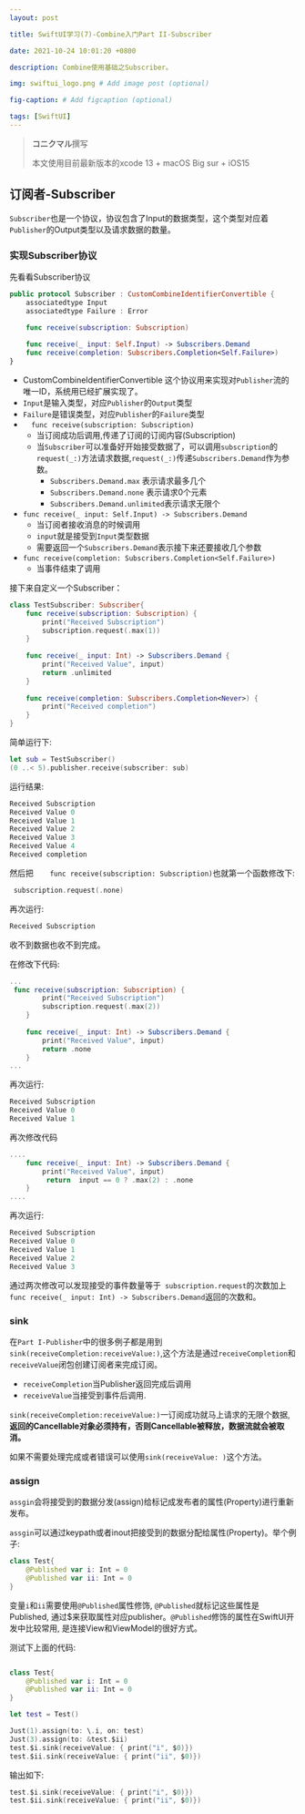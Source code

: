 ```yaml
---
layout: post

title: SwiftUI学习(7)-Combine入门Part II-Subscriber

date: 2021-10-24 10:01:20 +0800

description: Combine使用基础之Subscriber。

img: swiftui_logo.png # Add image post (optional)

fig-caption: # Add figcaption (optional)

tags: [SwiftUI]
---
```


>  **コニクマル**撰写
>
>  本文使用目前最新版本的xcode 13 + macOS Big sur + iOS15

## 订阅者-Subscriber 

`Subscriber`也是一个协议，协议包含了Input的数据类型，这个类型对应着`Publisher`的Output类型以及请求数据的数量。

### 实现Subscriber协议

先看看Subscriber协议

```swift
public protocol Subscriber : CustomCombineIdentifierConvertible {
    associatedtype Input
    associatedtype Failure : Error
  
    func receive(subscription: Subscription)

    func receive(_ input: Self.Input) -> Subscribers.Demand
    func receive(completion: Subscribers.Completion<Self.Failure>)
}
```

- CustomCombineIdentifierConvertible 这个协议用来实现对`Publisher`流的唯一ID，系统用已经扩展实现了。
- `Input`是输入类型，对应`Publisher`的`Output`类型
- `Failure`是错误类型，对应`Publisher`的`Failure`类型
- `  func receive(subscription: Subscription)`
  - 当订阅成功后调用,传递了订阅的订阅内容(Subscription)
  - 当`Subscriber`可以准备好开始接受数据了，可以调用`subscription`的`request(_:)`方法请求数据,`request(_:)`传递`Subscribers.Demand`作为参数。
    - `Subscribers.Demand.max` 表示请求最多几个
    - `Subscribers.Demand.none` 表示请求0个元素
    - `Subscribers.Demand.unlimited`表示请求无限个
- `func receive(_ input: Self.Input) -> Subscribers.Demand`
  - 当订阅者接收消息的时候调用
  - `input`就是接受到`Input`类型数据
  - 需要返回一个`Subscribers.Demand`表示接下来还要接收几个参数
- `func receive(completion: Subscribers.Completion<Self.Failure>)`
  - 当事件结束了调用

接下来自定义一个Subscriber：

```swift
class TestSubscriber: Subscriber{
    func receive(subscription: Subscription) {
        print("Received Subscription")
        subscription.request(.max(1))
    }
    
    func receive(_ input: Int) -> Subscribers.Demand {
        print("Received Value", input)
        return .unlimited
    }
    
    func receive(completion: Subscribers.Completion<Never>) {
        print("Received completion")
    }
}
```

简单运行下:

```swift
let sub = TestSubscriber()
(0 ..< 5).publisher.receive(subscriber: sub)
```

运行结果:

```swift
Received Subscription
Received Value 0
Received Value 1
Received Value 2
Received Value 3
Received Value 4
Received completion
```

然后把`    func receive(subscription: Subscription)`也就第一个函数修改下:

```swift
 subscription.request(.none)
```

再次运行:

```swift
Received Subscription
```

收不到数据也收不到完成。

在修改下代码:

```swift
...
 func receive(subscription: Subscription) {
        print("Received Subscription")
        subscription.request(.max(2))
    }
    
    func receive(_ input: Int) -> Subscribers.Demand {
        print("Received Value", input)
        return .none
    }
...
```

再次运行:

```swift
Received Subscription
Received Value 0
Received Value 1
```

再次修改代码

```swift
....
    func receive(_ input: Int) -> Subscribers.Demand {
        print("Received Value", input)
         return  input == 0 ? .max(2) : .none
    }
....
```

再次运行:

```swift
Received Subscription
Received Value 0
Received Value 1
Received Value 2
Received Value 3
```

通过两次修改可以发现接受的事件数量等于` subscription.request`的次数加上`func receive(_ input: Int) -> Subscribers.Demand`返回的次数和。

### sink

在`Part I-Publisher`中的很多例子都是用到`sink(receiveCompletion:receiveValue:)`,这个方法是通过`receiveCompletion`和`receiveValue`闭包创建订阅者来完成订阅。

- `receiveCompletion`当Publisher返回完成后调用
- `receiveValue`当接受到事件后调用.

`sink(receiveCompletion:receiveValue:)`一订阅成功就马上请求的无限个数据, **返回的Cancellable对象必须持有，否则Cancellable被释放，数据流就会被取消。**

如果不需要处理完成或者错误可以使用`sink(receiveValue: )`这个方法。

### assign

`assgin`会将接受到的数据分发(assign)给标记成发布者的属性(Property)进行重新发布。

`assgin`可以通过keypath或者inout把接受到的数据分配给属性(Property)。举个例子:

```swift
class Test{
    @Published var i: Int = 0
    @Published var ii: Int = 0
}

```

变量`i`和`ii`需要使用`@Published`属性修饰, `@Published`就标记这些属性是Published, 通过$来获取属性对应publisher。`@Published`修饰的属性在SwiftUI开发中比较常用, 是连接View和ViewModel的很好方式。

测试下上面的代码:

```swift

class Test{
    @Published var i: Int = 0
    @Published var ii: Int = 0
}

let test = Test()

Just(1).assign(to: \.i, on: test)
Just(3).assign(to: &test.$ii)
test.$i.sink(receiveValue: { print("i", $0)})
test.$ii.sink(receiveValue: { print("ii", $0)})

```

输出如下:

```swift
test.$i.sink(receiveValue: { print("i", $0)})
test.$ii.sink(receiveValue: { print("ii", $0)})	
```

